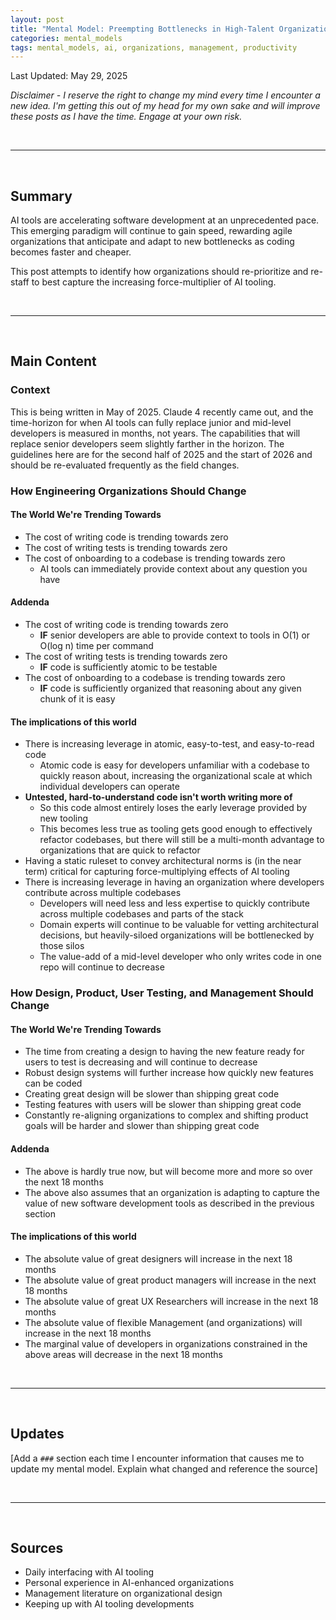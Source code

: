 ```yaml
---
layout: post
title: "Mental Model: Preempting Bottlenecks in High-Talent Organizations"
categories: mental_models
tags: mental_models, ai, organizations, management, productivity
---
```


Last Updated: May 29, 2025

_Disclaimer - I reserve the right to change my mind every time I encounter a new idea. I'm getting this out of my head for my own sake and will improve these posts as I have the time. Engage at your own risk._

<br/>

---

<br/>

## Summary

AI tools are accelerating software development at an unprecedented pace. This emerging paradigm will continue to gain speed, rewarding agile organizations that anticipate and adapt to new bottlenecks as coding becomes faster and cheaper.

This post attempts to identify how organizations should re-prioritize and re-staff to best capture the increasing force-multiplier of AI tooling.

<br/>

---

<br/>

## Main Content

### Context

This is being written in May of 2025. Claude 4 recently came out, and the time-horizon for when AI tools can fully replace junior and mid-level developers is measured in months, not years. The capabilities that will replace senior developers seem slightly farther in the horizon. The guidelines here are for the second half of 2025 and the start of 2026 and should be re-evaluated frequently as the field changes.

### How Engineering Organizations Should Change

#### The World We're Trending Towards

- The cost of writing code is trending towards zero
- The cost of writing tests is trending towards zero
- The cost of onboarding to a codebase is trending towards zero
  - AI tools can immediately provide context about any question you have

#### Addenda

- The cost of writing code is trending towards zero
  - **IF** senior developers are able to provide context to tools in O(1) or O(log n) time per command
- The cost of writing tests is trending towards zero
  - **IF** code is sufficiently atomic to be testable
- The cost of onboarding to a codebase is trending towards zero
  - **IF** code is sufficiently organized that reasoning about any given chunk of it is easy

#### The implications of this world

- There is increasing leverage in atomic, easy-to-test, and easy-to-read code
  - Atomic code is easy for developers unfamiliar with a codebase to quickly reason about, increasing the organizational scale at which individual developers can operate
- **Untested, hard-to-understand code isn't worth writing more of**
  - So this code almost entirely loses the early leverage provided by new tooling
  - This becomes less true as tooling gets good enough to effectively refactor codebases, but there will still be a multi-month advantage to organizations that are quick to refactor
- Having a static ruleset to convey architectural norms is (in the near term) critical for capturing force-multiplying effects of AI tooling
- There is increasing leverage in having an organization where developers contribute across multiple codebases
  - Developers will need less and less expertise to quickly contribute across multiple codebases and parts of the stack
  - Domain experts will continue to be valuable for vetting architectural decisions, but heavily-siloed organizations will be bottlenecked by those silos
  - The value-add of a mid-level developer who only writes code in one repo will continue to decrease

### How Design, Product, User Testing, and Management Should Change

#### The World We're Trending Towards

- The time from creating a design to having the new feature ready for users to test is decreasing and will continue to decrease
- Robust design systems will further increase how quickly new features can be coded
- Creating great design will be slower than shipping great code
- Testing features with users will be slower than shipping great code
- Constantly re-aligning organizations to complex and shifting product goals will be harder and slower than shipping great code

#### Addenda

- The above is hardly true now, but will become more and more so over the next 18 months
- The above also assumes that an organization is adapting to capture the value of new software development tools as described in the previous section

#### The implications of this world

- The absolute value of great designers will increase in the next 18 months
- The absolute value of great product managers will increase in the next 18 months
- The absolute value of great UX Researchers will increase in the next 18 months
- The absolute value of flexible Management (and organizations) will increase in the next 18 months
- The marginal value of developers in organizations constrained in the above areas will decrease in the next 18 months

<br/>

---

<br/>

## Updates

[Add a `###` section each time I encounter information that causes me to update my mental model. Explain what changed and reference the source]

<br/>

---

<br/>

## Sources

- Daily interfacing with AI tooling
- Personal experience in AI-enhanced organizations
- Management literature on organizational design
- Keeping up with AI tooling developments
